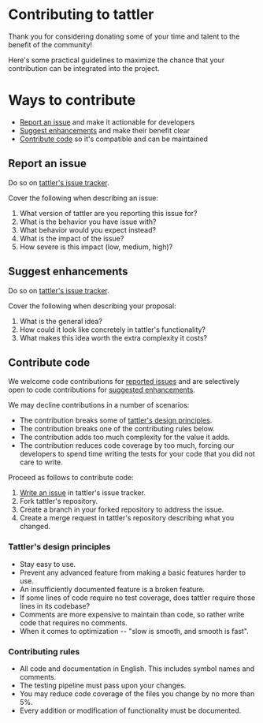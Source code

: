 # Contributing to tattler

Thank you for considering donating some of your time and talent to the benefit of the community!

Here's some practical guidelines to maximize the chance that your contribution can be integrated into the project.


# Ways to contribute

- [Report an issue](#report-an-issue) and make it actionable for developers
- [Suggest enhancements](#suggest-enhancements) and make their benefit clear
- [Contribute code](#contribute-code) so it's compatible and can be maintained


## Report an issue

Do so on [tattler's issue tracker](https://github.com/tattler-community/tattler-community/issues).

Cover the following when describing an issue:

1. What version of tattler are you reporting this issue for?
1. What is the behavior you have issue with?
1. What behavior would you expect instead?
1. What is the impact of the issue?
1. How severe is this impact (low, medium, high)?


## Suggest enhancements

Do so on [tattler's issue tracker](https://github.com/tattler-community/tattler-community/issues).

Cover the following when describing your proposal:

1. What is the general idea?
1. How could it look like concretely in tattler's functionality?
1. What makes this idea worth the extra complexity it costs?


## Contribute code

We welcome code contributions for [reported issues](https://github.com/tattler-community/tattler-community/issues) and
are selectively open to code contributions for [suggested enhancements](https://github.com/tattler-community/tattler-community/issues).

We may decline contributions in a number of scenarios:

- The contribution breaks some of [tattler's design principles](#tattlers-design-principles).
- The contribution breaks one of the contributing rules below.
- The contribution adds too much complexity for the value it adds.
- The contribution reduces code coverage by too much, forcing our developers to spend time writing the tests for your code that you did not care to write.

Proceed as follows to contribute code:

1. [Write an issue](#report-an-issue) in tattler's issue tracker.
1. Fork tattler's repository.
1. Create a branch in your forked repository to address the issue.
1. Create a merge request in tattler's repository describing what you changed.


### Tattler's design principles

- Stay easy to use.
- Prevent any advanced feature from making a basic features harder to use.
- An insufficiently documented feature is a broken feature.
- If some lines of code require no test coverage, does tattler require those lines in its codebase?
- Comments are more expensive to maintain than code, so rather write code that requires no comments.
- When it comes to optimization -- "slow is smooth, and smooth is fast".


### Contributing rules

- All code and documentation in English. This includes symbol names and comments.
- The testing pipeline must pass upon your changes.
- You may reduce code coverage of the files you change by no more than 5%.
- Every addition or modification of functionality must be documented.
